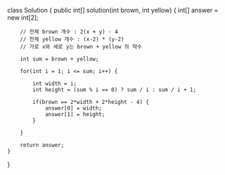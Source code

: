 class Solution {
    public int[] solution(int brown, int yellow) {
        int[] answer = new int[2];
        
        // 전체 brown 개수 : 2(x + y) - 4
        // 전체 yellow 개수 : (x-2) * (y-2)
        // 가로 x와 세로 y는 brown + yellow 의 약수
        
        int sum = brown + yellow;
        
        for(int i = 1; i <= sum; i++) {
            
            int width = i;
            int height = (sum % i == 0) ? sum / i : sum / i + 1;
            
            if(brown == 2*width + 2*height - 4) {
                answer[0] = width;
                answer[1] = height;
            }
            
        }
        
        return answer;
    }
}